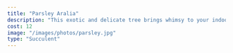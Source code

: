 ```yaml
---
title: "Parsley Aralia"
description: "This exotic and delicate tree brings whimsy to your indoor garden. As long as you water it regularly and provide it with ample light, it will reward you with elegant and beautifully curled emerald green leaves."
cost: 12
image: "/images/photos/parsley.jpg"
type: "Succulent"
---
```

